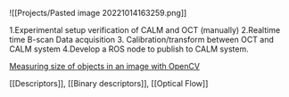 
![[Projects/Pasted image 20221014163259.png]]

1.Experimental setup verification of CALM and OCT (manually)
2.Realtime time B-scan Data acquisition
3. Calibration/transform between OCT and CALM system
4.Develop a ROS node to publish to CALM system.

[Measuring size of objects in an image with OpenCV](https://pyimagesearch.com/2016/03/28/measuring-size-of-objects-in-an-image-with-opencv/)

[[Descriptors]], [[Binary descriptors]], [[Optical Flow]]


